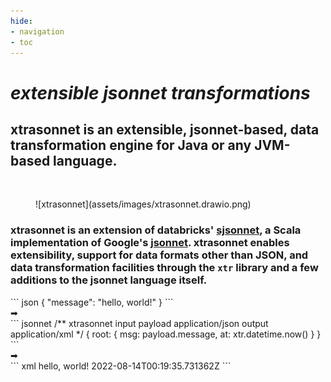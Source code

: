 ```yaml
---
hide:
- navigation
- toc
---
```


# **_extensible jsonnet transformations_**

## xtrasonnet is an extensible, jsonnet-based, data transformation engine for Java or any JVM-based language. 

<br/>

<figure markdown>
![xtrasonnet](assets/images/xtrasonnet.drawio.png)
</figure>

### xtrasonnet is an extension of databricks' [sjsonnet](https://github.com/databricks/sjsonnet), a Scala implementation of Google's [jsonnet](https://github.com/google/jsonnet). xtrasonnet enables extensibility, support for data formats other than JSON, and data transformation facilities through the `xtr` library and a few additions to the jsonnet language itself.

<div class="container p-0">
    <div class="row">
        <div class="col-5 d-flex flex-column">
            ``` json
            {
                "message": "hello, world!"
            }
            ```
        </div>
    <div class="col-2 d-flex justify-content-center align-items-center">
        ➡
    </div>
        <div class="col-5">
            ``` jsonnet
            /** xtrasonnet
            input payload application/json
            output application/xml
            */
            {
                root: {
                    msg: payload.message,
                    at: xtr.datetime.now()
                }
            }
            ```
        </div>
    </div>
    <div class="row d-flex justify-content-center">
        ➡
    </div>
    <div class="row">
        <div class="col">
            ``` xml
            <?xml version='1.0' encoding='UTF-8'?>
            <root>
                <msg>hello, world!</msg>
                <at>2022-08-14T00:19:35.731362Z</at>
            </root>
            ```
        </div>
    </div>
</div>

